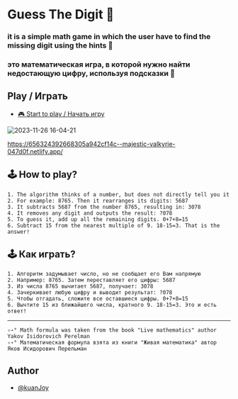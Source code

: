 # Guess The Digit 🎲 
### it is a simple math game in which the user have to find the missing digit using the hints 🧐

### это математическая игра, в которой  нужно найти недостающую цифру, используя подсказки 🧐
## Play / Играть
- [🎮 Start to play / Начать игру](https://656324392668305a942cf14c--majestic-valkyrie-047d0f.netlify.app/)

![2023-11-26 16-04-21](https://github.com/kuanJoy/guess-the-digit/assets/121744592/1e6b2442-1ce0-4ecc-8803-0adc4cf320e6)

https://656324392668305a942cf14c--majestic-valkyrie-047d0f.netlify.app/

## 🕹️ How to play?

    1. The algorithm thinks of a number, but does not directly tell you it
    2. For example: 8765. Then it rearranges its digits: 5687
    3. It subtracts 5687 from the number 8765, resulting in: 3078
    4. It removes any digit and outputs the result: ?078
    5. To guess it, add up all the remaining digits. 0+7+8=15
    6. Subtract 15 from the nearest multiple of 9. 18-15=3. That is the answer!

## 🕹️ Как играть?

    1. Алгоритм задумывает число, но не сообщает его Вам напрямую 
    2. Например: 8765. Затем переставляет его цифры: 5687
    3. Из числа 8765 вычитает 5687, получает: 3078
    4. Зачеркивает любую цифру и выводит результат: ?078
    5. Чтобы отгадать, сложите все оставшиеся цифры. 0+7+8=15
    6. Вычтите 15 из ближайшего числа, кратного 9. 18-15=3. Это и есть ответ!

----------------------------------------------------------------------------
    ✧˖° Math formula was taken from the book "Live mathematics" author Yakov Isidorovich Perelman
    ✧˖° Математическая формула взята из книги "Живая математика" автор Яков Исидорович Перельман

## Author
- [@kuanJoy](https://www.github.com/kuanJoy)




